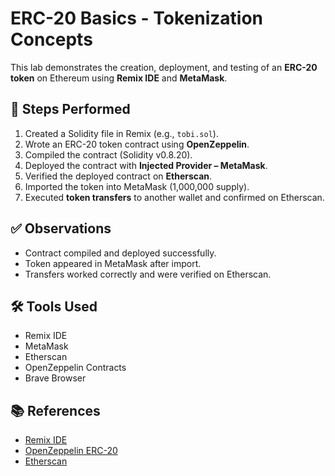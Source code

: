 # ERC-20 Basics - Tokenization Concepts 



This lab demonstrates the creation, deployment, and testing of an **ERC-20 token** on Ethereum using **Remix IDE** and **MetaMask**.

## 📌 Steps Performed
1. Created a Solidity file in Remix (e.g., `tobi.sol`).  
2. Wrote an ERC-20 token contract using **OpenZeppelin**.  
3. Compiled the contract (Solidity v0.8.20).  
4. Deployed the contract with **Injected Provider – MetaMask**.  
5. Verified the deployed contract on **Etherscan**.  
6. Imported the token into MetaMask (1,000,000 supply).  
7. Executed **token transfers** to another wallet and confirmed on Etherscan.  

## ✅ Observations
- Contract compiled and deployed successfully.  
- Token appeared in MetaMask after import.  
- Transfers worked correctly and were verified on Etherscan.  

## 🛠️ Tools Used
- Remix IDE  
- MetaMask  
- Etherscan  
- OpenZeppelin Contracts  
- Brave Browser  

## 📚 References
- [Remix IDE](https://remix.ethereum.org)  
- [OpenZeppelin ERC-20](https://docs.openzeppelin.com/contracts/erc20)  
- [Etherscan](https://etherscan.io)  

